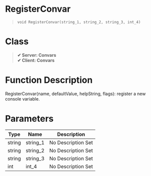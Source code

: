 # RegisterConvar
> `void RegisterConvar(string_1, string_2, string_3, int_4)`
# Class
> __✔ Server: Convars__  
> __✔ Client: Convars__  
# Function Description
RegisterConvar(name, defaultValue, helpString, flags): register a new console variable.
# Parameters
Type|Name|Description
--|--|--
string|string_1|No Description Set
string|string_2|No Description Set
string|string_3|No Description Set
int|int_4|No Description Set
